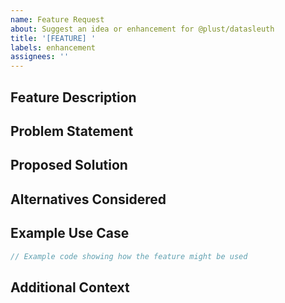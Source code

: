 ```yaml
---
name: Feature Request
about: Suggest an idea or enhancement for @plust/datasleuth
title: '[FEATURE] '
labels: enhancement
assignees: ''
---
```


## Feature Description

<!-- Provide a clear and concise description of the feature you're proposing -->

## Problem Statement

<!-- Describe the problem or limitation that this feature would address -->

## Proposed Solution

<!-- Describe how you envision this feature working -->

## Alternatives Considered

<!-- Describe any alternative solutions or features you've considered -->

## Example Use Case

<!-- Provide an example of how this feature would be used -->

```typescript
// Example code showing how the feature might be used
```

## Additional Context

<!-- Add any other context, screenshots, or diagrams about the feature request here -->
